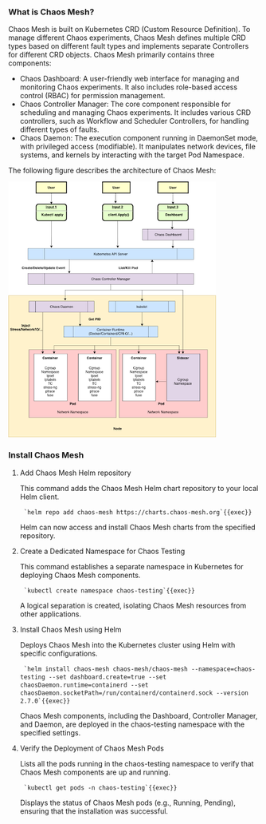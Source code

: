 ### What is Chaos Mesh?
Chaos Mesh is built on Kubernetes CRD (Custom Resource Definition). To manage different Chaos experiments, Chaos Mesh defines multiple CRD types based on different fault types and implements separate Controllers for different CRD objects. Chaos Mesh primarily contains three components:
- Chaos Dashboard: A user-friendly web interface for managing and monitoring Chaos experiments. It also includes role-based access control (RBAC) for permission management.
- Chaos Controller Manager: The core component responsible for scheduling and managing Chaos experiments. It includes various CRD controllers, such as Workflow and Scheduler Controllers, for handling different types of faults.
- Chaos Daemon: The execution component running in DaemonSet mode, with privileged access (modifiable). It manipulates network devices, file systems, and kernels by interacting with the target Pod Namespace.

The following figure describes the architecture of Chaos Mesh:

<img src="./chaosmesh.png">


### Install Chaos Mesh
1. Add Chaos Mesh Helm repository

    This command adds the Chaos Mesh Helm chart repository to your local Helm client.

        `helm repo add chaos-mesh https://charts.chaos-mesh.org`{{exec}}

    Helm can now access and install Chaos Mesh charts from the specified repository.

2. Create a Dedicated Namespace for Chaos Testing

    This command establishes a separate namespace in Kubernetes for deploying Chaos Mesh components.

        `kubectl create namespace chaos-testing`{{exec}}

    A logical separation is created, isolating Chaos Mesh resources from other applications.

3. Install Chaos Mesh using Helm

    Deploys Chaos Mesh into the Kubernetes cluster using Helm with specific configurations. 

        `helm install chaos-mesh chaos-mesh/chaos-mesh --namespace=chaos-testing --set dashboard.create=true --set chaosDaemon.runtime=containerd --set chaosDaemon.socketPath=/run/containerd/containerd.sock --version 2.7.0`{{exec}}

    Chaos Mesh components, including the Dashboard, Controller Manager, and Daemon, are deployed in the chaos-testing namespace with the specified settings.

4. Verify the Deployment of Chaos Mesh Pods

    Lists all the pods running in the chaos-testing namespace to verify that Chaos Mesh components are up and running.

        `kubectl get pods -n chaos-testing`{{exec}}
        
    Displays the status of Chaos Mesh pods (e.g., Running, Pending), ensuring that the installation was successful.
